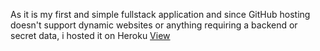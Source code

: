 As it is my first and simple fullstack application and since GitHub hosting doesn't support dynamic websites or anything requiring a backend or secret data, i hosted it on Heroku <a href="https://adhithyanmv.herokuapp.com/" target="_blank">View</a>
